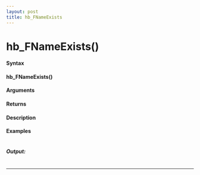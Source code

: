 ```yaml
---
layout: post
title: hb_FNameExists
---
```


# hb_FNameExists()


#### Syntax

#### hb_FNameExists()

#### Arguments

#### Returns

#### Description

#### Examples

```

```

##### Output:

```

```

---